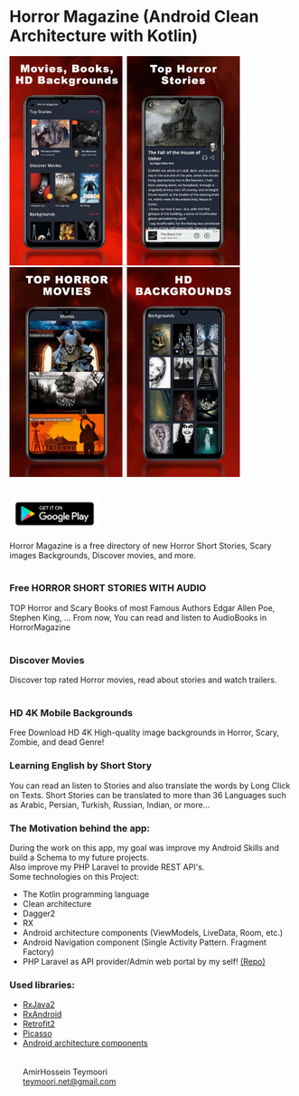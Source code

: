 
# Horror Magazine (Android Clean Architecture with Kotlin)




<img src="FILES/1.png?raw=true" alt="Android Architecture " width=200 />&nbsp;
<img src="FILES/2.png?raw=true" alt="Android Architecture " width=200 />&nbsp;
<img src="FILES/3.png?raw=true" alt="Android Architecture " width=200 />&nbsp;
<img src="FILES/4.png?raw=true" alt="Android Architecture " width=200 />

<br>

<a href="https://play.google.com/store/apps/details?id=magazine.scary">
<img src="files/google_play.png?raw=true" alt="Download Horror Magazine" width=160 />
</a>

Horror Magazine is a free directory of new Horror Short Stories, Scary images Backgrounds, Discover movies, and more.
<br><br>

### Free HORROR SHORT STORIES WITH AUDIO ###
TOP Horror and Scary Books of most Famous Authors
Edgar Allen Poe, Stephen King, ...
From now, You can read and listen to AudioBooks in HorrorMagazine
<br><br>

### Discover Movies ###
Discover top rated Horror movies, read about stories and watch trailers.
<br><br>
### HD 4K Mobile Backgrounds ###
Free Download HD 4K High-quality image backgrounds in Horror, Scary, Zombie, and dead Genre!

### Learning English by Short Story ###
You can read an listen to Stories and also translate the words by Long Click on Texts. Short Stories can be translated to more than 36 Languages such as Arabic, Persian, Turkish, Russian, Indian, or more...


### The Motivation behind the app: ###
During the work on this app, my goal was improve my Android Skills and build a Schema to my future projects.
<br> Also improve my PHP Laravel to provide REST API's.
<br>Some technologies on this Project:
- The Kotlin programming language
- Clean architecture
- Dagger2
- RX
- Android architecture components (ViewModels, LiveData, Room, etc.)
- Android Navigation component (Single Activity Pattern. Fragment Factory)
- PHP Laravel as API provider/Admin web portal by my self! <a href="https://github.com/ateymoori/voyager/">(Repo)</a>



### Used libraries: ###
- [RxJava2](https://github.com/ReactiveX/RxJava)
- [RxAndroid](https://github.com/ReactiveX/RxAndroid)
- [Retrofit2](https://github.com/square/retrofit)
- [Picasso](https://github.com/square/picasso)
- [Android architecture components](https://developer.android.com/topic/libraries/architecture/index.html)
<br><br><br>
AmirHossein Teymoori<br>
teymoori.net@gmail.com
